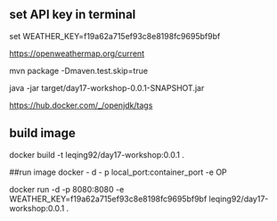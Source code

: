 ## set API key in terminal 
set WEATHER_KEY=f19a62a715ef93c8e8198fc9695bf9bf

https://openweathermap.org/current

mvn package -Dmaven.test.skip=true

java -jar target/day17-workshop-0.0.1-SNAPSHOT.jar 

https://hub.docker.com/_/openjdk/tags


## build image
docker build -t leqing92/day17-workshop:0.0.1 .

##run image
docker - d - p local_port:container_port -e OP 

docker run -d -p 8080:8080 -e WEATHER_KEY=f19a62a715ef93c8e8198fc9695bf9bf leqing92/day17-workshop:0.0.1 .